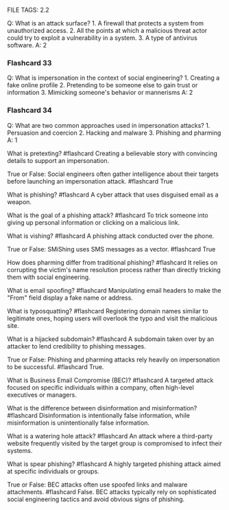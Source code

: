 FILE TAGS: 2.2



Q: What is an attack surface?
    1. A firewall that protects a system from unauthorized access.
    2. All the points at which a malicious threat actor could try to exploit a vulnerability in a system.
    3. A type of antivirus software.
A: 2
<!--ID: 1723942382065-->




### Flashcard 33

Q: What is impersonation in the context of social engineering?
    1. Creating a fake online profile
    2. Pretending to be someone else to gain trust or information
    3. Mimicking someone's behavior or mannerisms
A: 2

### Flashcard 34

Q: What are two common approaches used in impersonation attacks?
    1. Persuasion and coercion
    2. Hacking and malware
    3. Phishing and pharming
A: 1


What is pretexting? #flashcard
Creating a believable story with convincing details to support an impersonation.
<!--ID: 1722699680274-->


True or False: Social engineers often gather intelligence about their targets before launching an impersonation attack. #flashcard
True
<!--ID: 1722699680281-->

What is phishing? #flashcard
A cyber attack that uses disguised email as a weapon.

What is the goal of a phishing attack? #flashcard
To trick someone into giving up personal information or clicking on a malicious link.
<!--ID: 1722700668012-->


What is vishing? #flashcard
A phishing attack conducted over the phone.
<!--ID: 1722700668018-->


True or False: SMiShing uses SMS messages as a vector. #flashcard
True
<!--ID: 1722700668023-->


How does pharming differ from traditional phishing? #flashcard
It relies on corrupting the victim's name resolution process rather than directly tricking them with social engineering.
<!--ID: 1722700668029-->

What is email spoofing? #flashcard
Manipulating email headers to make the "From" field display a fake name or address.
<!--ID: 1722702087815-->


What is typosquatting? #flashcard
Registering domain names similar to legitimate ones, hoping users will overlook the typo and visit the malicious site.
<!--ID: 1722702087821-->


What is a hijacked subdomain? #flashcard
A subdomain taken over by an attacker to lend credibility to phishing messages.
<!--ID: 1722702087829-->


True or False: Phishing and pharming attacks rely heavily on impersonation to be successful. #flashcard
True.
<!--ID: 1722702087835-->

What is Business Email Compromise (BEC)? #flashcard
A targeted attack focused on specific individuals within a company, often high-level executives or managers.
<!--ID: 1722703037519-->


What is the difference between disinformation and misinformation? #flashcard
Disinformation is intentionally false information, while misinformation is unintentionally false information.
<!--ID: 1722703037529-->


What is a watering hole attack? #flashcard
An attack where a third-party website frequently visited by the target group is compromised to infect their systems.
<!--ID: 1722703037536-->


What is spear phishing? #flashcard
A highly targeted phishing attack aimed at specific individuals or groups.
<!--ID: 1722703037543-->


True or False: BEC attacks often use spoofed links and malware attachments. #flashcard
False. BEC attacks typically rely on sophisticated social engineering tactics and avoid obvious signs of phishing.
<!--ID: 1722703037550-->
